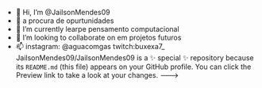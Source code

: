 - 👋 Hi, I’m @JailsonMendes09
- 👀 a procura de  opurtunidades
- 🌱 I’m currently learpe pensamento computacional
- 💞️ I’m looking to collaborate on em projetos futuros
- 📫  instagram:  @aguacomgas
twitch:buxexa7_
JailsonMendes09/JailsonMendes09 is a ✨ special ✨ repository because its `README.md` (this file) appears on your GitHub profile.
You can click the Preview link to take a look at your changes.
--->
